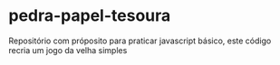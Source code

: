 # pedra-papel-tesoura


Repositório com próposito para praticar javascript básico, este código recria um jogo da velha simples 
